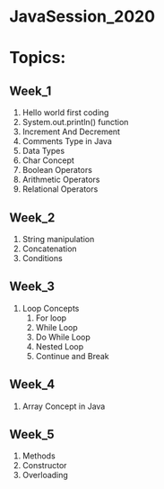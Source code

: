 # JavaSession_2020

# Topics:

## Week_1

1. Hello world first coding
2. System.out.println() function
3. Increment And Decrement
4. Comments Type in Java
5. Data Types
6. Char Concept
7. Boolean Operators
8. Arithmetic Operators
9. Relational Operators

## Week_2

1. String manipulation
2. Concatenation
3. Conditions

## Week_3

1. Loop Concepts
   1. For loop
   2. While Loop
   3. Do While Loop
   4. Nested Loop
   5. Continue and Break
   
## Week_4

1. Array Concept in Java

## Week_5

1. Methods
2. Constructor
3. Overloading

